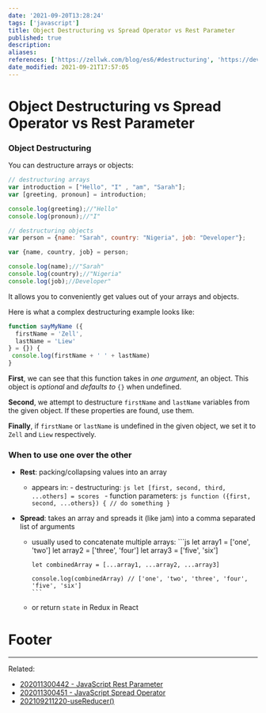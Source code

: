 ```yaml
---
date: '2021-09-20T13:28:24'
tags: ['javascript']
title: Object Destructuring vs Spread Operator vs Rest Parameter
published: true
description:
aliases:
references: ['https://zellwk.com/blog/es6/#destructuring', 'https://dev.to/sarah_chima/destructuring-assignment---arrays-16f', 'https://dev.to/sarah_chima/object-destructuring-in-es6-3fm']
date_modified: 2021-09-21T17:57:05
---
```


# Object Destructuring vs Spread Operator vs Rest Parameter

### Object Destructuring

You can destructure arrays or objects:
```js
// destructuring arrays
var introduction = ["Hello", "I" , "am", "Sarah"];
var [greeting, pronoun] = introduction;

console.log(greeting);//"Hello"
console.log(pronoun);//"I"

// destructuring objects
var person = {name: "Sarah", country: "Nigeria", job: "Developer"};

var {name, country, job} = person;

console.log(name);//"Sarah"
console.log(country);//"Nigeria"
console.log(job);//Developer"
```
It allows you to conveniently get values out of your arrays and objects.

Here is what a complex destructuring example looks like:
```js
function sayMyName ({
  firstName = 'Zell',
  lastName = 'Liew'
} = {}) {
 console.log(firstName + ' ' + lastName)
}
```

**First**, we can see that this function takes in _one argument_, an object. This object is _optional_ and _defaults to_ `{}` when undefined.

**Second**, we attempt to destructure `firstName` and `lastName` variables from the given object. If these properties are found, use them.

**Finally**, if `firstName` or `lastName` is undefined in the given object, we set it to `Zell` and `Liew` respectively.

### When to use one over the other

- **Rest**: packing/collapsing values into an array
  - appears in:
		- destructuring:
			```js
			let [first, second, third, ...others] = scores
			```
		- function parameters:
			```js
			function ({first, second, ...others}) {
				// do something
			}
			```

- **Spread**: takes an array and spreads it (like jam) into a comma separated list of arguments
  - usually used to concatenate multiple arrays:
		```js
		let array1 = ['one', 'two']
		let array2 = ['three', 'four']
		let array3 = ['five', 'six']

		let combinedArray = [...array1, ...array2, ...array3]

		console.log(combinedArray) // ['one', 'two', 'three', 'four', 'five', 'six']
		```
  - or return `state` in Redux in React

# Footer

---
Related:
- [202011300442 - JavaScript Rest Parameter](202011300442%20-%20JavaScript%20Rest%20Parameter.md)
- [202011300451 - JavaScript Spread Operator](202011300451%20-%20JavaScript%20Spread%20Operator.md)
- [202109211220-useReducer()](202109211220-useReducer().md)